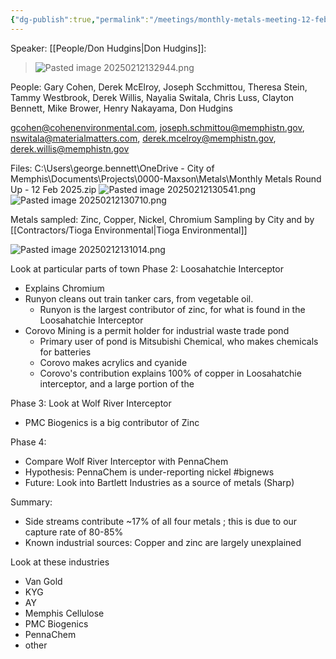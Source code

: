 ```yaml
---
{"dg-publish":true,"permalink":"/meetings/monthly-metals-meeting-12-feb-2025/","noteIcon":"","created":"2025-02-12T13:03:39.870-06:00"}
---
```




Speaker: [[People/Don Hudgins\|Don Hudgins]]:

> ![Pasted image 20250212132944.png](/img/user/Pasted%20image%2020250212132944.png)

People:
Gary Cohen, Derek McElroy, Joseph Scchmittou, Theresa Stein, Tammy Westbrook, Derek Willis, Nayalia Switala, Chris Luss, Clayton Bennett, Mike Brower, Henry Nakayama, Don Hudgins

gcohen@cohenenvironmental.com, 
joseph.schmittou@memphistn.gov,
nswitala@materialmatters.com,
derek.mcelroy@memphistn.gov,
derek.willis@memphistn.gov

Files: C:\Users\george.bennett\OneDrive - City of Memphis\Documents\Projects\0000-Maxson\Metals\Monthly Metals Round Up - 12 Feb 2025.zip
![Pasted image 20250212130541.png](/img/user/Pasted%20image%2020250212130541.png)
![Pasted image 20250212130710.png](/img/user/Pasted%20image%2020250212130710.png)

Metals sampled: Zinc, Copper, Nickel, Chromium
Sampling by City and by [[Contractors/Tioga Environmental\|Tioga Environmental]]

![Pasted image 20250212131014.png](/img/user/Pasted%20image%2020250212131014.png)


Look at particular parts of town
Phase 2: Loosahatchie Interceptor
- Explains Chromium
- Runyon cleans out train tanker cars, from vegetable oil.
	- Runyon is the largest contributor of zinc, for what is found in the Loosahatchie Interceptor
- Corovo Mining is a permit holder for industrial waste trade pond
	- Primary user of pond is Mitsubishi Chemical, who makes chemicals for batteries
	- Corovo makes acrylics and cyanide
	- Corovo's contribution explains 100% of copper in Loosahatchie interceptor, and a large portion of the 

Phase 3: Look at Wolf River Interceptor
- PMC Biogenics is a big contributor of Zinc

Phase 4:
- Compare Wolf River Interceptor with PennaChem
- Hypothesis: PennaChem is under-reporting nickel #bignews 
- Future: Look into Bartlett Industries as a source of metals (Sharp)

Summary:
- Side streams contribute ~17% of all four metals ; this is due to our capture rate of 80-85%
- Known industrial sources: Copper and zinc are largely unexplained


Look at these industries
- Van Gold
- KYG
- AY
- Memphis Cellulose
- PMC Biogenics
- PennaChem
- other